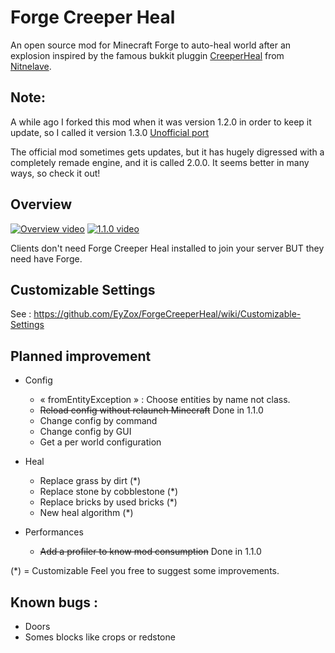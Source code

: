 # Forge Creeper Heal

An open source mod for Minecraft Forge to auto-heal world after an explosion inspired by the famous bukkit pluggin [CreeperHeal](http://dev.bukkit.org/server-mods/creeperheal-nitnelave/) from [Nitnelave](https://github.com/nitnelave).

## Note: 
A while ago I forked this mod when it was version 1.2.0 in order to keep it update, so I called it version 1.3.0
[Unofficial port](https://minecraft.curseforge.com/projects/unofficial-forge-creeper-heal)  

The official mod sometimes gets updates, but it has hugely digressed with a completely remade engine, and it is called 2.0.0.  It seems better in many ways, so check it out!

## Overview

[![Overview video](http://img.youtube.com/vi/KBzI7iXmbx0/0.jpg)](http://www.youtube.com/watch?v=KBzI7iXmbx0)
[![1.1.0 video](http://img.youtube.com/vi/3M5EytpMjP4/0.jpg)](http://www.youtube.com/watch?v=3M5EytpMjP4)

Clients don't need Forge Creeper Heal installed to join your server BUT they need have Forge.

## Customizable Settings

See : https://github.com/EyZox/ForgeCreeperHeal/wiki/Customizable-Settings

## Planned improvement

* Config
  * « fromEntityException » : Choose entities by name not class.
  * ~~Reload config without relaunch Minecraft~~ Done in 1.1.0
  * Change config by command
  * Change config by GUI
  * Get a per world configuration

* Heal
  * Replace grass by dirt (*)
  * Replace stone by cobblestone (*)
  * Replace bricks by used bricks (*)
  * New heal algorithm (*)

* Performances
  * ~~Add a profiler to know mod consumption~~ Done in 1.1.0

(*) = Customizable
Feel you free to suggest some improvements.

## Known bugs :

* Doors
* Somes blocks like crops or redstone

